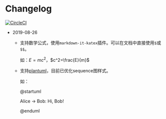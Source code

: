 # Changelog

[![CircleCI](https://circleci.com/gh/codeciting/codeciting.com.svg?style=svg)](https://circleci.com/gh/codeciting/codeciting.com)

- 2019-08-26
    - 支持数学公式，使用`markdown-it-katex`插件。可以在文档中直接使用`$`或`$$`。
      
      如：$E=mc^2$，$c^2=\frac{E}{m}$
      
    - 支持[plantuml](http://plantuml.com/zh/)，目前已优化sequence图样式。
    
      如：
      
      @startuml
      
      Alice -> Bob: Hi, Bob!
      
      @enduml
